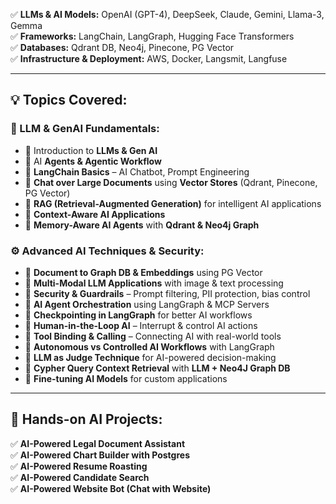 
✅ **LLMs & AI Models:** OpenAI (GPT-4), DeepSeek, Claude, Gemini, Llama-3, Gemma  
✅ **Frameworks:** LangChain, LangGraph, Hugging Face Transformers  
✅ **Databases:** Qdrant DB, Neo4j, Pinecone, PG Vector  
✅ **Infrastructure & Deployment:** AWS, Docker, Langsmit, Langfuse  

---

## 💡 Topics Covered:

### 📖 LLM & GenAI Fundamentals:

- 🔹 Introduction to **LLMs & Gen AI**
- 🔹 AI **Agents & Agentic Workflow**
- 🔹 **LangChain Basics** – AI Chatbot, Prompt Engineering
- 🔹 **Chat over Large Documents** using **Vector Stores** (Qdrant, Pinecone, PG Vector)
- 🔹 **RAG (Retrieval-Augmented Generation)** for intelligent AI applications
- 🔹 **Context-Aware AI Applications**
- 🔹 **Memory-Aware AI Agents** with **Qdrant & Neo4j Graph**

### ⚙️ Advanced AI Techniques & Security:

- 🔹 **Document to Graph DB & Embeddings** using PG Vector
- 🔹 **Multi-Modal LLM Applications** with image & text processing
- 🔹 **Security & Guardrails** – Prompt filtering, PII protection, bias control
- 🔹 **AI Agent Orchestration** using LangGraph & MCP Servers
- 🔹 **Checkpointing in LangGraph** for better AI workflows
- 🔹 **Human-in-the-Loop AI** – Interrupt & control AI actions
- 🔹 **Tool Binding & Calling** – Connecting AI with real-world tools
- 🔹 **Autonomous vs Controlled AI Workflows** with LangGraph
- 🔹 **LLM as Judge Technique** for AI-powered decision-making
- 🔹 **Cypher Query Context Retrieval** with **LLM + Neo4J Graph DB**
- 🔹 **Fine-tuning AI Models** for custom applications

---

## 🎯 Hands-on AI Projects:

✅ **AI-Powered Legal Document Assistant**  
✅ **AI-Powered Chart Builder with Postgres**  
✅ **AI-Powered Resume Roasting**  
✅ **AI-Powered Candidate Search**  
✅ **AI-Powered Website Bot (Chat with Website)**  

